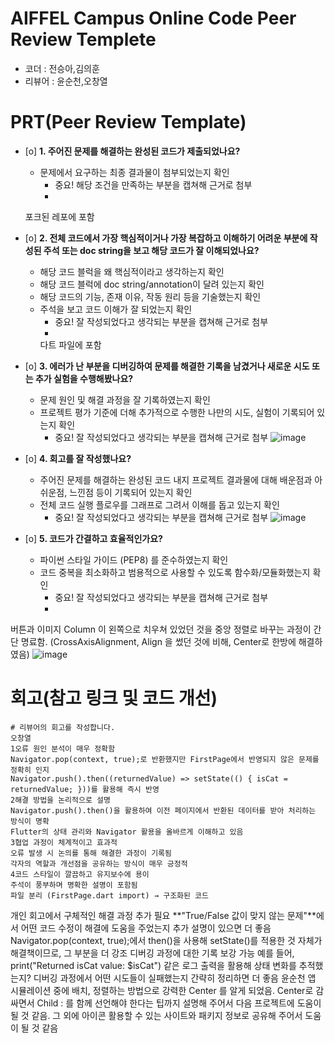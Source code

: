 # AIFFEL Campus Online Code Peer Review Templete
- 코더 : 전승아,김의훈
- 리뷰어 : 윤순천,오창열


# PRT(Peer Review Template)
- [o]  **1. 주어진 문제를 해결하는 완성된 코드가 제출되었나요?**
    - 문제에서 요구하는 최종 결과물이 첨부되었는지 확인
        - 중요! 해당 조건을 만족하는 부분을 캡쳐해 근거로 첨부
        - 
    포크된 레포에 포함
- [o]  **2. 전체 코드에서 가장 핵심적이거나 가장 복잡하고 이해하기 어려운 부분에 작성된 
주석 또는 doc string을 보고 해당 코드가 잘 이해되었나요?**
    - 해당 코드 블럭을 왜 핵심적이라고 생각하는지 확인
    - 해당 코드 블럭에 doc string/annotation이 달려 있는지 확인
    - 해당 코드의 기능, 존재 이유, 작동 원리 등을 기술했는지 확인
    - 주석을 보고 코드 이해가 잘 되었는지 확인
        - 중요! 잘 작성되었다고 생각되는 부분을 캡쳐해 근거로 첨부
        - 
        다트 파일에 포함
- [o]  **3. 에러가 난 부분을 디버깅하여 문제를 해결한 기록을 남겼거나
새로운 시도 또는 추가 실험을 수행해봤나요?**
    - 문제 원인 및 해결 과정을 잘 기록하였는지 확인
    - 프로젝트 평가 기준에 더해 추가적으로 수행한 나만의 시도, 
    실험이 기록되어 있는지 확인
        - 중요! 잘 작성되었다고 생각되는 부분을 캡쳐해 근거로 첨부
![image](https://github.com/user-attachments/assets/15e2093c-0957-4ca8-842e-2081a50eb195)
        
- [o]  **4. 회고를 잘 작성했나요?**
    - 주어진 문제를 해결하는 완성된 코드 내지 프로젝트 결과물에 대해
    배운점과 아쉬운점, 느낀점 등이 기록되어 있는지 확인
    - 전체 코드 실행 플로우를 그래프로 그려서 이해를 돕고 있는지 확인
        - 중요! 잘 작성되었다고 생각되는 부분을 캡쳐해 근거로 첨부
        ![image](https://github.com/user-attachments/assets/cc566de2-7b5a-43bf-b5f8-2276f5da3314)


- [o]  **5. 코드가 간결하고 효율적인가요?**
    - 파이썬 스타일 가이드 (PEP8) 를 준수하였는지 확인
    - 코드 중복을 최소화하고 범용적으로 사용할 수 있도록 함수화/모듈화했는지 확인
        - 중요! 잘 작성되었다고 생각되는 부분을 캡쳐해 근거로 첨부
        - 
버튼과 이미지 Column 이 왼쪽으로 치우쳐 있었던 것을 중앙 정렬로 바꾸는 과정이 간단 명료함. (CrossAxisAlignment, Align 을 썼던 것에 비해, Center로 한방에 해결하였음)
![image](https://github.com/user-attachments/assets/15e2093c-0957-4ca8-842e-2081a50eb195)
# 회고(참고 링크 및 코드 개선)
```
# 리뷰어의 회고를 작성합니다.
오창열
1️오류 원인 분석이 매우 정확함
Navigator.pop(context, true);로 반환했지만 FirstPage에서 반영되지 않은 문제를 정확히 인지
Navigator.push().then((returnedValue) => setState(() { isCat = returnedValue; }))를 활용해 즉시 반영
2️해결 방법을 논리적으로 설명
Navigator.push().then()을 활용하여 이전 페이지에서 반환된 데이터를 받아 처리하는 방식이 명확
Flutter의 상태 관리와 Navigator 활용을 올바르게 이해하고 있음
3️협업 과정이 체계적이고 효과적
오류 발생 시 논의를 통해 해결한 과정이 기록됨
각자의 역할과 개선점을 공유하는 방식이 매우 긍정적
4️코드 스타일이 깔끔하고 유지보수에 용이
주석이 풍부하며 명확한 설명이 포함됨
파일 분리 (FirstPage.dart import) → 구조화된 코드
```
개인 회고에서 구체적인 해결 과정 추가 필요
**"True/False 값이 맞지 않는 문제"**에서 어떤 코드 수정이 해결에 도움을 주었는지 추가 설명이 있으면 더 좋음
Navigator.pop(context, true);에서 then()을 사용해 setState()를 적용한 것 자체가 해결책이므로, 그 부분을 더 강조
디버깅 과정에 대한 기록 보강 가능
예를 들어, print("Returned isCat value: $isCat") 같은 로그 출력을 활용해 상태 변화를 추적했는지?
디버깅 과정에서 어떤 시도들이 실패했는지 간략히 정리하면 더 좋음
윤순천
앱 시뮬레이션 중에 배치, 정렬하는 방법으로 강력한 Center 를 알게 되었음. Center로 감싸면서 Child : 를 함께 선언해야 한다는 팁까지 설명해 주어서 다음 프로젝트에 도움이 될 것 같음.
그 외에 아이콘 활용할 수 있는 사이트와 패키지 정보로 공유해 주어서 도움이 될 것 같음
